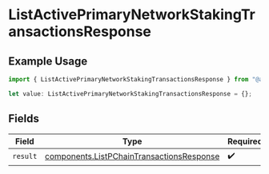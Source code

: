 # ListActivePrimaryNetworkStakingTransactionsResponse

## Example Usage

```typescript
import { ListActivePrimaryNetworkStakingTransactionsResponse } from "@avalabs/avacloud-sdk/models/operations";

let value: ListActivePrimaryNetworkStakingTransactionsResponse = {};
```

## Fields

| Field                                                                                                  | Type                                                                                                   | Required                                                                                               | Description                                                                                            |
| ------------------------------------------------------------------------------------------------------ | ------------------------------------------------------------------------------------------------------ | ------------------------------------------------------------------------------------------------------ | ------------------------------------------------------------------------------------------------------ |
| `result`                                                                                               | [components.ListPChainTransactionsResponse](../../models/components/listpchaintransactionsresponse.md) | :heavy_check_mark:                                                                                     | N/A                                                                                                    |